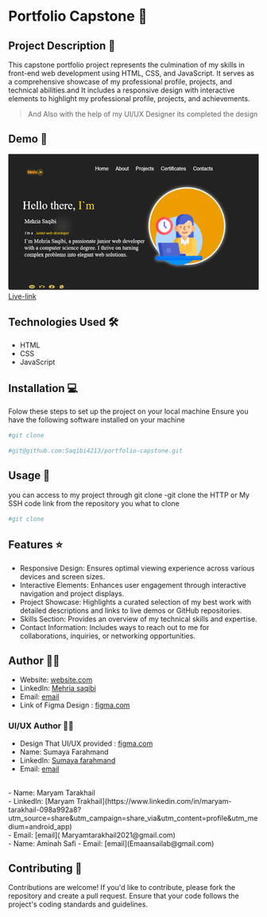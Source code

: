 # Portfolio Capstone 🚀

## Project Description 📝
This capstone portfolio project represents the culmination of my skills in front-end web development using HTML, CSS, and JavaScript. It serves as a comprehensive showcase of my professional profile, projects, and technical abilities.and It includes a responsive design with interactive elements to highlight my professional profile, projects, and achievements.
> And Also with the help of my UI/UX Designer its completed the design 


## Demo 📸


![Demo](images/demo.png)
<br>
 [Live-link](https://saqibi4213.github.io/portfolio-capstone/)


## Technologies Used 🛠️

- HTML
- CSS
- JavaScript

## Installation 💻


Folow these steps to set up the project on your local machine 
Ensure you have the following software installed on your machine

```bash
#git clone
```
```bash
#git@github.com:Saqibi4213/portfolio-capstone.git
```

## Usage 🎯


you can access to my project through git clone 
-git clone the HTTP or My SSH code link from the repository you what to clone 

```bash
#git clone
```

## Features ⭐

- Responsive Design: Ensures optimal viewing experience across various devices and screen sizes.
- Interactive Elements: Enhances user engagement through interactive navigation and project displays.
- Project Showcase: Highlights a curated selection of my best work with detailed descriptions and links to live demos or GitHub repositories. 
- Skills Section: Provides an overview of my technical skills and expertise.
- Contact Information: Includes ways to reach out to me for collaborations, inquiries, or networking opportunities.

## Author 👩‍💻
- Website: [website.com]( https://saqibi4213.github.io/portfolio-capstone/)
- LinkedIn: [Mehria saqibi](https://www.linkedin.com/in/mehria-saqibi-a386a41a1?utm_source=share&utm_campaign=share_via&utm_content=profile&utm_medium=android_app)
- Email: [email](mosawermh@gmail.com)
- Link of Figma Design : [figma.com](https://www.figma.com/design/2PC6cwlFBShjhWQXpIELws/portfolio?node-id=0-1&t=ksoKdfqJXqTlihD7-0)
### UI/UX Author 👩‍💻 
- Design That UI/UX provided : [figma.com](https://www.figma.com/design/2PC6cwlFBShjhWQXpIELws/portfolio?node-id=0-1&t=ksoKdfqJXqTlihD7-0)
- Name: Sumaya Farahmand
- LinkedIn: [Sumaya farahmand](https://www.linkedin.com/in/maryam-tarakhail-098a992a8?utm_source=share&utm_campaign=share_via&utm_content=profile&utm_medium=android_app)
- Email: [email]( s.frahmand2003@gmail.com)
<br>
- Name: Maryam Tarakhail
<br>
- LinkedIn: [Maryam Trakhail](https://www.linkedin.com/in/maryam-tarakhail-098a992a8?utm_source=share&utm_campaign=share_via&utm_content=profile&utm_medium=android_app)
<br>
- Email: [email]( Maryamtarakhail2021@gmail.com)
<br>
- Name: Aminah Safi
- Email: [email](Emaansailab@gmail.com)


## Contributing 🤝

Contributions are welcome! If you'd like to contribute, please fork the repository and create a pull request. Ensure that your code follows the project's coding standards and guidelines.
